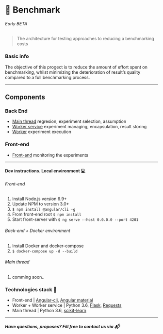# :carousel_horse: Benchmark 
###### Early BETA
> The architecture for testing approaches to reducing a benchmarking costs

### Basic info
The objective of this progect is to reduce the amount of effort spent on benchmarking, whilst minimizing the deterioration of result’s quality compared to a full benchmarking process.

***

## Components
### Back End
- [Main thread](./main-node) regresion, experiment selection, assumption
- [Worker service](./worker_service) experiment managing, encapsulation, result storing 
- [Worker](./worker) experiment execution

### Front-end
- [Front-and](./front-end) monitoring the experiments
___
#### Dev instructions. Local environment :computer:
###### Front-end
1. Install Node.js version 6.9+
2. Update NPM to version 3.0+
3. `$ npm install @angular/cli -g`
4. From front-end root `$ npm install`
5. Start front-server with `$ ng serve --host 0.0.0.0 --port 4201`

###### Back-end + Docker environment
1. Install Docker and docker-compose
2. `$ docker-compose up -d --build`

###### Main thread
1. comming soon..

### Technologies stack :wrench:
- Front-end | [Angular-cli](https://cli.angular.io/ "Angular CLI"), [Angular material](https://material.angular.io/ "Angular material")
- Worker + Worker service | Python 3.6, [Flask](http://flask.pocoo.org/docs/0.12/ "Flask"), [Requests](http://docs.python-requests.org/en/master/ "Requests")
- Main thread | Python 3.6, [scikit-learn](http://scikit-learn.org/stable/ "Scikit-learn")

___

##### Have questions, proposes? Fill free to contact us via :mailbox_with_mail: 
